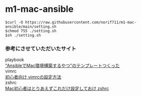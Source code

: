 # m1-mac-ansible
```
$curl -O https://raw.githubusercontent.com/norif711/m1-mac-ansible/main/setting.sh
$chmod 755 ./setting.sh  
$sh ./setting.sh
```  

### 参考にさせていただいたサイト
playbook  
["AnsibleでMac環境構築するやつ"のテンプレートつくった](
https://qiita.com/kohbis/items/c12281805f9f9f59600d)  
vimrc  
[初心者向け vimrcの設定方法](https://qiita.com/iwaseasahi/items/0b2da68269397906c14c)  
zshrc  
[Mac初心者はとりあえずこれだけ設定しておけ zshrc](https://qiita.com/maejimayuto/items/01216e6255c156fa7bf4)


